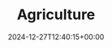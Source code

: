 ---
weight: 1345
title: "Agriculture"
description: "University Jobs in Agriculture"
icon: code
lead: ""
date: 2024-12-27T12:40:15+00:00
lastmod: 2024-12-27T12:40:15+00:00
aliases:
    - ../guides/agriculture
draft: false
images: []
---